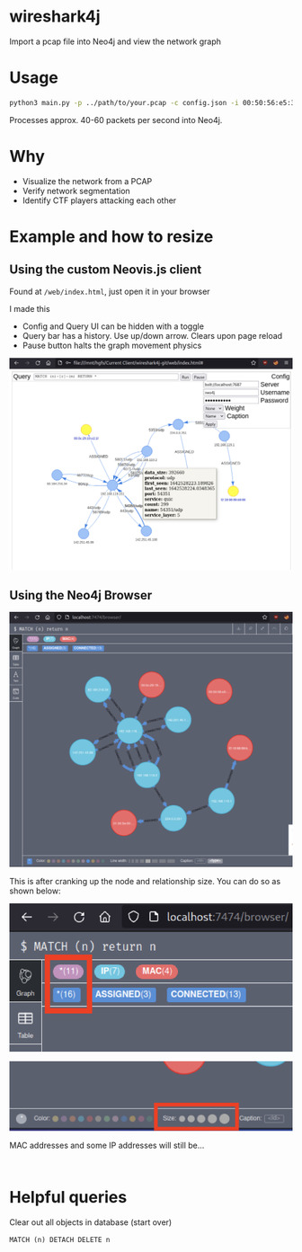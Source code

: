 # wireshark4j
Import a pcap file into Neo4j and view the network graph

# Usage

```bash
python3 main.py -p ../path/to/your.pcap -c config.json -i 00:50:56:e5:33:52
```

Processes approx. 40-60 packets per second into Neo4j.

# Why

 - Visualize the network from a PCAP
 - Verify network segmentation
 - Identify CTF players attacking each other

# Example and how to resize

## Using the custom Neovis.js client

Found at `/web/index.html`, just open it in your browser

I made this

 - Config and Query UI can be hidden with a toggle
 - Query bar has a history. Use up/down arrow. Clears upon page reload
 - Pause button halts the graph movement physics

![Preview](/screenshots/Screen%20Shot%202022-01-19%20at%203.02.39%20PM.png "Neovis.js client")

## Using the Neo4j Browser

![Preview](/screenshots/Screen%20Shot%202022-01-18%20at%204.51.56%20PM.png "Preview")

This is after cranking up the node and relationship size. You can do so as shown below:

![Click here](/screenshots/Screen%20Shot%202022-01-18%20at%204.52.05%20PM.png "Node and Edge labels")

![then here](/screenshots/Screen%20Shot%202022-01-18%20at%204.52.45%20PM.png "Edit size, color")

MAC addresses and some IP addresses will still be...




```
```


```
```


# Helpful queries

Clear out all objects in database (start over)

```
MATCH (n) DETACH DELETE n
```
